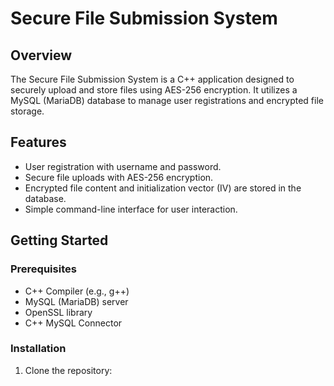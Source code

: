 # Secure File Submission System

## Overview
The Secure File Submission System is a C++ application designed to securely upload and store files using AES-256 encryption. It utilizes a MySQL (MariaDB) database to manage user registrations and encrypted file storage.

## Features
- User registration with username and password.
- Secure file uploads with AES-256 encryption.
- Encrypted file content and initialization vector (IV) are stored in the database.
- Simple command-line interface for user interaction.

## Getting Started

### Prerequisites
- C++ Compiler (e.g., g++)
- MySQL (MariaDB) server
- OpenSSL library
- C++ MySQL Connector

### Installation
1. Clone the repository:
